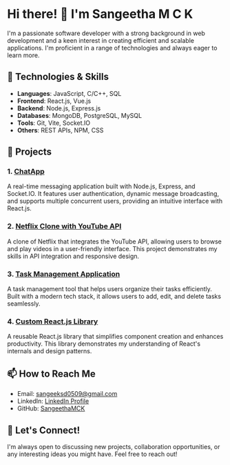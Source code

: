 # Hi there! 👋 I'm Sangeetha M C K

I'm a passionate software developer with a strong background in web development and a keen interest in creating efficient and scalable applications. I'm proficient in a range of technologies and always eager to learn more.

## 🌱 Technologies & Skills

- **Languages**: JavaScript, C/C++, SQL
- **Frontend**: React.js, Vue.js
- **Backend**: Node.js, Express.js
- **Databases**: MongoDB, PostgreSQL, MySQL
- **Tools**: Git, Vite, Socket.IO
- **Others**: REST APIs, NPM, CSS

## 🚀 Projects

### 1. [ChatApp](https://github.com/SangeethaMCK/ChatApp)
A real-time messaging application built with Node.js, Express, and Socket.IO. It features user authentication, dynamic message broadcasting, and supports multiple concurrent users, providing an intuitive interface with React.js.

### 2. [Netflix Clone with YouTube API](https://github.com/SangeethaMCK/NetflixUi-YoutubeApi-integration)
A clone of Netflix that integrates the YouTube API, allowing users to browse and play videos in a user-friendly interface. This project demonstrates my skills in API integration and responsive design.

### 3. [Task Management Application](https://github.com/SangeethaMCK/Todo)
A task management tool that helps users organize their tasks efficiently. Built with a modern tech stack, it allows users to add, edit, and delete tasks seamlessly.

### 4. [Custom React.js Library](https://github.com/SangeethaMCK/MY-REACT)
A reusable React.js library that simplifies component creation and enhances productivity. This library demonstrates my understanding of React's internals and design patterns.

## 📫 How to Reach Me

- Email: [sangeeksd0509@gmail.com](mailto:sangeeksd0509@gmail.com)
- LinkedIn: [LinkedIn Profile](www.linkedin.com/in/sangeetha-m-c-k-a2299727a)
- GitHub: [SangeethaMCK](https://github.com/SangeethaMCK)


## 🌟 Let's Connect!

I'm always open to discussing new projects, collaboration opportunities, or any interesting ideas you might have. Feel free to reach out!
